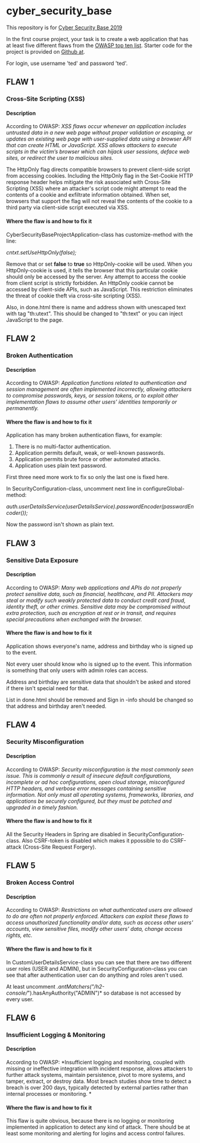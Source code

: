 # cyber_security_base

This repository is for [Cyber Security Base 2019](https://cybersecuritybase.mooc.fi/module-3.1) 

In the first course project, your task is to create a web application that has at least five different flaws from the [OWASP top ten list](https://www.owasp.org/images/7/72/OWASP_Top_10-2017_%28en%29.pdf.pdf). Starter code for the project is provided on [Github at](https://github.com/cybersecuritybase/cybersecuritybase-project).

For login, use username 'ted' and password 'ted'.

## FLAW 1

### Cross-Site Scripting (XSS)

#### Description

According to OWASP: *XSS flaws occur whenever an application includes untrusted data in a new web page without proper validation or escaping, or updates an existing web page with user-supplied data using a browser API that can create HTML or JavaScript. XSS allows attackers to execute scripts in the victim’s browser which can hijack user sessions, deface web sites, or redirect the user to malicious sites.*

The HttpOnly flag directs compatible browsers to prevent client-side script from accessing cookies. Including the HttpOnly flag in the Set-Cookie HTTP response header helps mitigate the risk associated with Cross-Site Scripting (XSS) where an attacker's script code might attempt to read the contents of a cookie and exfiltrate information obtained. When set, browsers that support the flag will not reveal the contents of the cookie to a third party via client-side script executed via XSS. 


#### Where the flaw is and how to fix it

CyberSecurityBaseProjectApplication-class has customize-method with the line: 

*cntxt.setUseHttpOnly(false);*

Remove that or set **false** to **true** so HttpOnly-cookie will be used. When you HttpOnly-cookie is used, it tells the browser that this particular cookie should only be accessed by the server. Any attempt to access the cookie from client script is strictly forbidden. An HttpOnly cookie cannot be accessed by client-side APIs, such as JavaScript. This restriction eliminates the threat of cookie theft via cross-site scripting (XSS).

Also, in done.html there is name and address shown with unescaped text with tag "th:utext". This should be changed to "th:text" or you can inject JavaScript to the page.


## FLAW 2

### Broken Authentication

#### Description

According to OWASP: *Application functions related to authentication and session management are often implemented incorrectly, allowing attackers to compromise passwords, keys, or session tokens, or to exploit other implementation flaws to assume other users’ identities temporarily or permanently.*

#### Where the flaw is and how to fix it

Application has many broken authentication flaws, for example:
1) There is no multi-factor authentication.
2) Application permits default, weak, or well-known passwords.
3) Application permits brute force or other automated attacks.
4) Application uses plain text password.

First three need more work to fix so only the last one is fixed here.

In SecurityConfiguration-class, uncomment next line in configureGlobal-method:

*auth.userDetailsService(userDetailsService).passwordEncoder(passwordEncoder());*

Now the password isn't shown as plain text.


## FLAW 3

### Sensitive Data Exposure

#### Description

According to OWASP: *Many web applications and APIs do not properly protect sensitive data, such as financial, healthcare, and PII. Attackers may steal or modify such weakly protected data to conduct credit card fraud, identity theft, or other crimes. Sensitive data may be compromised without extra protection, such as encryption at rest or in transit, and requires special precautions when exchanged with the browser.*

#### Where the flaw is and how to fix it

Application shows everyone's name, address and birthday who is signed up to the event.

Not every user should know who is signed up to the event. This information is something that only users with admin roles can access. 

Address and birthday are sensitive data that shouldn't be asked and stored if there isn't special need for that.

List in done.html should be removed and Sign in -info should be changed so that address and birthday aren't needed.


## FLAW 4

### Security Misconfiguration

#### Description

According to OWASP: *Security misconfiguration is the most commonly seen issue. This is commonly a result of insecure default configurations, incomplete or ad hoc configurations, open cloud storage, misconfigured HTTP headers, and verbose error messages containing sensitive information. Not only must all operating systems, frameworks, libraries, and applications be securely configured, but they must be patched and upgraded in a timely fashion.*

#### Where the flaw is and how to fix it

All the Security Headers in Spring are disabled in SecurityConfiguration-class. Also CSRF-token is disabled which makes it ppossible to do CSRF-attack (Cross-Site Request Forgery).


## FLAW 5

### Broken Access Control

#### Description

According to OWASP: *Restrictions on what authenticated users are allowed to do are often not properly enforced. Attackers can exploit these flaws to access unauthorized functionality and/or data, such as access other users' accounts, view sensitive files, modify other users’ data, change access rights, etc.*

#### Where the flaw is and how to fix it

In CustomUserDetailsService-class you can see that there are two different user roles (USER and ADMIN), but in SecurityConfiguration-class you can see that after authentication user can do anything and roles aren't used. 

At least uncomment *.antMatchers("/h2-console/*").hasAnyAuthority("ADMIN")* so database is not accessed by every user.


## FLAW 6

### Insufficient Logging & Monitoring

#### Description

According to OWASP: *Insufficient logging and monitoring, coupled with missing or ineffective integration with incident response, allows attackers to further attack systems, maintain persistence, pivot to more systems, and tamper, extract, or destroy data. Most breach studies show time to detect a breach is over 200 days, typically detected by external parties rather than internal processes or monitoring. *

#### Where the flaw is and how to fix it

This flaw is quite obvious, because there is no logging or monitoring implemented in application to detect any kind of attack. There should be at least some monitoring and alerting for logins and access control failures.


